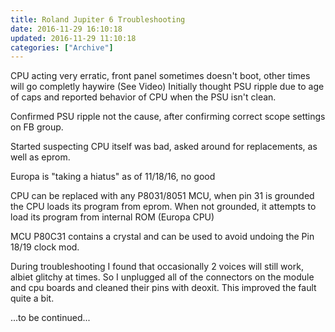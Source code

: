 ```yaml
---
title: Roland Jupiter 6 Troubleshooting
date: 2016-11-29 16:10:18
updated: 2016-11-29 11:10:18
categories: ["Archive"]
---
```


CPU acting very erratic, front panel sometimes doesn't boot, other times will go completly haywire (See Video)
Initially thought PSU ripple due to age of caps and reported behavior of CPU when the PSU isn't clean.

Confirmed PSU ripple not the cause, after confirming correct scope settings on FB group.

Started suspecting CPU itself was bad, asked around for replacements, as well as eprom.

Europa is "taking a hiatus" as of 11/18/16, no good

CPU can be replaced with any P8031/8051 MCU, when pin 31 is grounded the CPU loads its program from eprom.
When not grounded, it attempts to load its program from internal ROM (Europa CPU)

MCU P80C31 contains a crystal and can be used to avoid undoing the Pin 18/19 clock mod.

During troubleshooting I found that occasionally 2 voices will still work, albiet glitchy at times. So I unplugged all
of the connectors on the module and cpu boards and cleaned their pins with deoxit. This improved the fault quite a bit.


...to be continued...